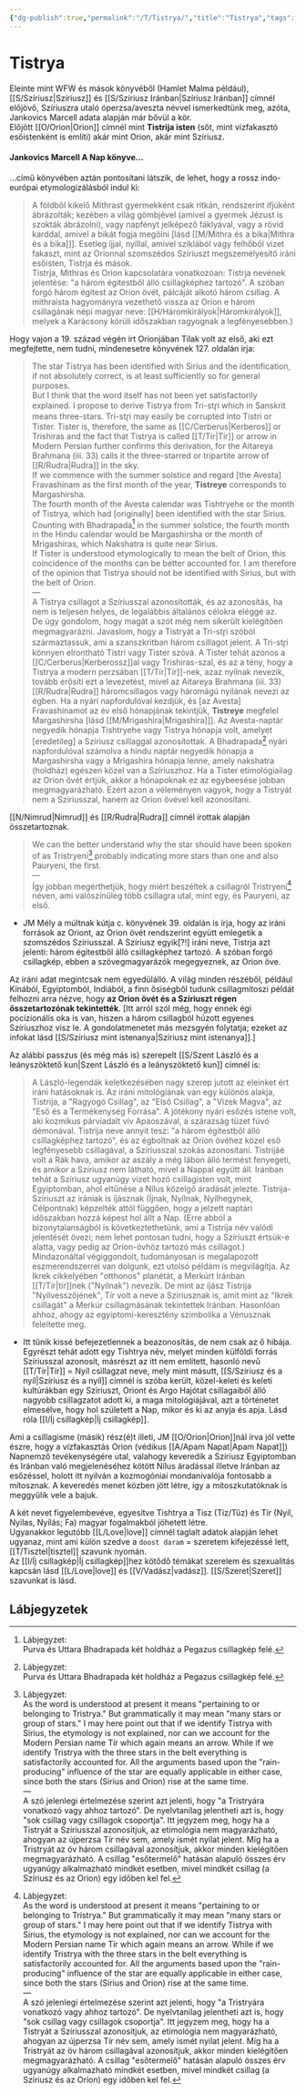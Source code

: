 ```yaml
---
{"dg-publish":true,"permalink":"/T/Tistrya/","title":"Tistrya","tags":["dg_uploaded","Englishtexttranslated"],"created":"2023-10-28T03:55","updated":"2023-10-28T03:55"}
---
```



# Tistrya

Eleinte mint WFW és mások könyvéből (Hamlet Malma például), [[S/Szíriusz\|Szíriusz]] és [[S/Szíriusz Iránban\|Szíriusz Iránban]] címnél előjövő, Szíriuszra utaló óperzsa/aveszta névvel ismerkedtünk meg, azóta, Jankovics Marcell adata alapján már bővül a kör.  
Előjött [[O/Orion\|Orion]] címnél mint **Tistrija isten** (sőt, mint vízfakasztó esőistenként is említi) akár mint Orion, akár mint Szíriusz.  

#### Jankovics Marcell A Nap könyve...

...című könyvében aztán pontosítani látszik, de lehet, hogy a rossz indo-európai etymologizálásból indul ki:  
> A földből kikelő Mithrast gyermekként csak ritkán, rendszerint ifjúként ábrázolták; kezében a világ gömbjével (amivel a gyermek Jézust is szokták ábrázolni), vagy napfényt jelképező fáklyával, vagy a rövid karddal, amivel a bikát fogja megölni \[lásd [[M/Mithra és a bika\|Mithra és a bika]]\]. Esetleg íjjal, nyíllal, amivel sziklából vagy felhőből vizet fakaszt, mint az Orionnal szomszédos Szíriuszt megszemélyesítő iráni esőisten, Tistrja és mások.  
> Tistrja, Mithras és Orion kapcsolatára vonatkozóan: Tistrja nevének jelentése: "a három égitestből álló csillagképhez tartozó". A szóban forgó három égitest az Orion övét, pálcáját alkotó három csillag. A mithraista hagyományra vezethető vissza az Orion e három csillagának népi magyar neve: [[H/Háromkirályok\|Háromkirályok]], melyek a Karácsony körüli időszakban ragyognak a legfényesebben.)  

Hogy vajon a 19. század végén írt Orionjában Tilak volt az első, aki ezt megfejtette, nem tudni, mindenesetre könyvének 127. oldalán írja:  
> The star Tistrya has been identified with Sirius and the identification, if not absolutely correct, is at least sufficiently so for general purposes.  
> But I think that the word itself has not been yet satisfactorily explained. I propose to derive Tistrya from Tri-str̥i which in Sanskrit means three-stars. Tri-str̥i may easily be corrupted into Tistri or Tister. Tister is, therefore, the same as [[C/Cerberus\|Kerberos]] or Trishiras and the fact that Tistrya is called [[T/Tír\|Tír]] or arrow in Modern Persian further confirms this derivation, for the Aitareya Brahmana (iii. 33) calls it the three-starred or tripartite arrow of [[R/Rudra\|Rudra]] in the sky.  
> If we commence with the summer solstice and regard \[the Avesta\] Fravashinam as the first month of the year, **Tistreye** corresponds to Margashirsha.  
> The fourth month of the Avesta calendar was Tishtryehe or the month of Tistrya, which had \[originally\] been identified with the star Sirius. Counting with Bhadrapada[^1] in the summer solstice, the fourth month in the Hindu calendar would be Margashirsha or the month of Mrigashiras, which Nakshatra is quite near Sirius.  
> If Tister is understood etymologically to mean the belt of Orion, this coincidence of the months can be better accounted for. I am therefore of the opinion that Tistrya should not be identified with Sirius, but with the belt of Orion.  
> —  
> A Tistrya csillagot a Szíriusszal azonosították, és az azonosítás, ha nem is teljesen helyes, de legalábbis általános célokra eléggé az.  
> De úgy gondolom, hogy magát a szót még nem sikerült kielégítően megmagyarázni. Javaslom, hogy a Tistryát a Tri-str̥i szóból származtassuk, ami a szanszkritban három csillagot jelent. A Tri-str̥i könnyen elrontható Tistri vagy Tister szóvá. A Tister tehát azonos a [[C/Cerberus\|Kerberossz]]al vagy Trishiras-szal, és az a tény, hogy a Tistrya a modern perzsában [[T/Tír\|Tír]]-nek, azaz nyílnak nevezik, tovább erősíti ezt a levezetést, mivel az Aitareya Brahmana (iii. 33) [[R/Rudra\|Rudra]] háromcsillagos vagy háromágú nyilának nevezi az égben.
> Ha a nyári napfordulóval kezdjük, és \[az Avesta\] Fravashinamot az év első hónapjának tekintjük, **Tistreye** megfelel Margashirsha \[lásd [[M/Mrigashira\|Mrigashira]]\].
> Az Avesta-naptár negyedik hónapja Tishtryehe vagy Tistrya hónapja volt, amelyet \[eredetileg\] a Szíriusz csillaggal azonosítottak. A Bhadrapada[^1] nyári napfordulóval számolva a hindu naptár negyedik hónapja a Margashirsha vagy a Mrigashira hónapja lenne, amely nakshatra (holdház) egészen közel van a Szíriuszhoz.
> Ha a Tister etimológiailag az Orion övét értjük, akkor a hónapoknak ez az egybeesése jobban megmagyarázható. Ezért azon a véleményen vagyok, hogy a Tistryát nem a Szíriusszal, hanem az Orion övével kell azonosítani.

[[N/Nimrud\|Nimrud]] és [[R/Rudra\|Rudra]] címnél írottak alapján összetartoznak.  
> We can the better understand why the star should have been spoken of as Tristryeni[^2] probably indicating more stars than one and also Pauryeni, the first.  
> —  
> Így jobban megérthetjük, hogy miért beszéltek a csillagról Tristryeni[^2] néven, ami valószínűleg több csillagra utal, mint egy, és Pauryeni, az első.  
- JM Mély a múltnak kútja c. könyvének 39. oldalán is írja, hogy az iráni források az Oriont, az Orion övét rendszerint együtt emlegetik a szomszédos Szíriusszal. A Szíriusz egyik\[?!\] iráni neve, Tistrja azt jelenti: három égitestből álló csillagképhez tartozó. A szóban forgó csillagkép, ebben a szövegmagyarázók megegyeznek, az Orion öve.

Az iráni adat megintcsak nem egyedülálló. A világ minden részéből, például Kínából, Egyiptomból, Indiából, a finn ősiségből tudunk csillagmítoszi példát felhozni arra nézve, hogy **az Orion övét és a Szíriuszt régen összetartozónak tekintették**. \[Itt arról szól még, hogy ennek égi pocizionális oka is van, hiszen a három csillagból húzott egyenes Szíriuszhoz visz le. A gondolatmenetet más mezsgyén folytatja; ezeket az infokat lásd [[S/Szíriusz mint istenanya\|Szíriusz mint istenanya]].\]  

Az alábbi passzus (és még más is) szerepelt [[S/Szent László és a leányszöktető kun\|Szent László és a leányszöktető kun]] címnél is:  
> A László-legendák keletkezésében nagy szerep jutott az eleinket ért iráni hatásoknak is. Az iráni mitológiának van egy különös alakja, Tistrija, a "Ragyogó Csillag", az "Első Csillag", a "Vizek Magva", az "Eső és a Termékenység Forrása". A jótékony nyári esőzés istene volt, aki kozmikus párviadalt vív Apaoszával, a szárazság tüzet fúvó démonával. Tistrija neve annyit tesz: "a három égitestből álló csillagképhez tartozó", és az égboltnak az Orion övéhez közel eső legfényesebb csillagával, a Szíriusszal szokás azonosítani. Tistrijáé volt a Rák hava, amikor az aszály a még lábon álló termést fenyegeti, és amikor a Szíriusz nem látható, mivel a Nappal együtt áll. Iránban tehát a Szíriusz ugyanúgy vizet hozó csillagisten volt, mint Egyiptomban, ahol eltűnése a Nílus közelgő áradását jelezte. Tistrija-Szíriuszt az irániak is íjásznak (Íjnak, Nyílnak, Nyílhegynek, Célpontnak) képzelték attól függően, hogy a jelzett naptári időszakban hozzá képest hol állt a Nap. (Erre abból a bizonytalanságból is következtethetünk, ami a Tistrija név valódi jelentését övezi; nem lehet pontosan tudni, hogy a Szíriuszt értsük-e alatta, vagy pedig az Orion-övhöz tartozó más csillagot.) Mindazonáltal végiggondolt, tudományosan is megalapozott eszmerendszerrel van dolgunk, ezt utolsó példám is megvilágítja. Az Ikrek cikkelyében "otthonos" planétát, a Merkúrt Iránban [[T/Tír\|tír]]nek ("Nyílnak") nevezik. De mint az íjász Tistrija "Nyílvesszőjének", Tír volt a neve a Szíriusznak is, amit mint az "Ikrek csillagát" a Merkúr csillagmásának tekintettek Iránban. Hasonlóan ahhoz, ahogy az egyiptomi-keresztény szimbolika a Vénusznak feleltette meg.  
- Itt tűnik kissé befejezetlennek a beazonosítás, de nem csak az ő hibája. Egyrészt tehát adott egy Tishtrya név, melyet minden külföldi forrás Szíriusszal azonosít, másrészt az itt nem említett, hasonló nevű [[T/Tír\|Tír]] = Nyíl csillagzat neve, mely mint másutt, [[S/Szíriusz és a nyíl\|Szíriusz és a nyíl]] címnél is szóba került, közel-keleti és keleti kultúrákban egy Szíriuszt, Oriont és Argo Hajótat csillagaiból álló nagyobb csillagzatot adott ki, a maga mitológiájával, azt a történetet elmesélve, hogy hol született a Nap, mikor és ki az anyja és apja. Lásd róla [[I/Íj csillagkép\|Íj csillagkép]].  

Ami a csillagisme (másik) rész(é)t illeti, JM [[O/Orion\|Orion]]nál írva jól vette észre, hogy a vízfakasztás Orion (védikus [[A/Apam Napat\|Apam Napat]]) Napnemző tevékenységére utal, valahogy keveredik a Szíriusz Egyiptomban és Iránban való megjelenéséhez kötött Nílus áradással illetve Iránban az esőzéssel, holott itt nyilván a kozmogóniai mondanivalója fontosabb a mítosznak. A keveredés menet közben jött létre, így a mítoszkutatóknak is meggyűlik vele a bajuk.  

A két nevet figyelembevéve, egyesítve Tishtrya a Tisz (Tíz/Tűz) és Tír (Nyíl, Nyilas, Nyílás; Fa) magyar fogalmakból jöhetett létre.  
Ugyanakkor legutóbb [[L/Love\|love]] címnél taglalt adatok alapján lehet ugyanaz, mint ami külön szedve a `doost daram` = szeretem kifejezéssé lett, [[T/Tisztel\|tisztel]] szavunk nyomán.  
Az [[I/Íj csillagkép\|Íj csillagkép]]hez kötődő témákat szerelem és szexualitás kapcsán lásd [[L/Love\|love]] és [[V/Vadász\|vadász]]. [[S/Szeret\|Szeret]] szavunkat is lásd.  

## Lábjegyzetek

[^1]: Lábjegyzet:  
Purva és Uttara Bhadrapada két holdház a Pegazus csillagkép felé.  

[^2]: Lábjegyzet:  
As the word is understood at present it means "pertaining to or belonging to Tristrya." But grammatically it may mean "many stars or group of stars." I may here point out that if we identify Tistrya with Sirius, the etymology is not explained, nor can we account for the Modern Persian name Tír which again means an arrow. While if we identify Tristrya with the three stars in the belt everything is satisfactorily accounted for. All the arguments based upon the "rain-producing" influence of the star are equally applicable in either case, since both the stars (Sirius and Orion) rise at the same time.  
—  
A szó jelenlegi értelmezése szerint azt jelenti, hogy "a Tristryára vonatkozó vagy ahhoz tartozó". De nyelvtanilag jelentheti azt is, hogy "sok csillag vagy csillagok csoportja". Itt jegyzem meg, hogy ha a Tistryát a Szíriusszal azonosítjuk, az etimológia nem magyarázható, ahogyan az újperzsa Tír név sem, amely ismét nyilat jelent. Míg ha a Tristryát az öv három csillagával azonosítjuk, akkor minden kielégítően megmagyarázható. A csillag "esőtermelő" hatásán alapuló összes érv ugyanúgy alkalmazható mindkét esetben, mivel mindkét csillag (a Szíriusz és az Orion) egy időben kel fel.  